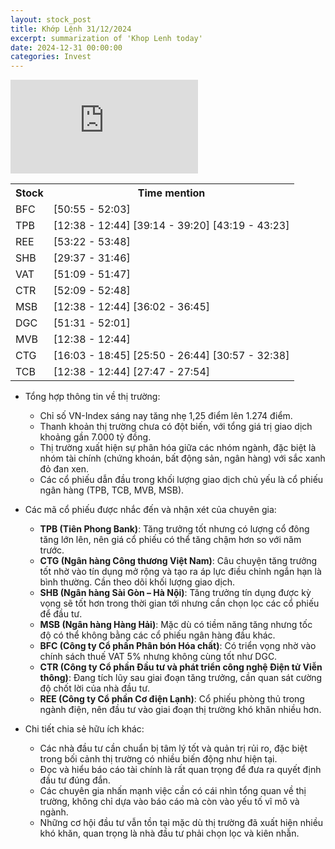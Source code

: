 ```yaml
---
layout: stock_post
title: Khớp Lệnh 31/12/2024
excerpt: summarization of 'Khop Lenh today'
date: 2024-12-31 00:00:00
categories: Invest
---
```


<iframe id="player" src="https://www.youtube.com/embed/5heOqKVQgGY?enablejsapi=1" frameborder="0" allow="accelerometer; autoplay; clipboard-write; encrypted-media; gyroscope; picture-in-picture; web-share" allowfullscreen></iframe>

<table><tr><th>Stock</th><th>Time mention</th></tr><tr><td scope='row'>BFC</td><td><a onclick='go_to(3055.36)'>[50:55 - 52:03] </a></td></tr><tr><td scope='row'>TPB</td><td><a onclick='go_to(758.44)'>[12:38 - 12:44] </a><a onclick='go_to(2354.24)'>[39:14 - 39:20] </a><a onclick='go_to(2599.58)'>[43:19 - 43:23] </a></td></tr><tr><td scope='row'>REE</td><td><a onclick='go_to(3202.92)'>[53:22 - 53:48] </a></td></tr><tr><td scope='row'>SHB</td><td><a onclick='go_to(1777.12)'>[29:37 - 31:46] </a></td></tr><tr><td scope='row'>VAT</td><td><a onclick='go_to(3069.16)'>[51:09 - 51:47] </a></td></tr><tr><td scope='row'>CTR</td><td><a onclick='go_to(3129.76)'>[52:09 - 52:48] </a></td></tr><tr><td scope='row'>MSB</td><td><a onclick='go_to(758.44)'>[12:38 - 12:44] </a><a onclick='go_to(2162.08)'>[36:02 - 36:45] </a></td></tr><tr><td scope='row'>DGC</td><td><a onclick='go_to(3091.68)'>[51:31 - 52:01] </a></td></tr><tr><td scope='row'>MVB</td><td><a onclick='go_to(758.44)'>[12:38 - 12:44] </a></td></tr><tr><td scope='row'>CTG</td><td><a onclick='go_to(963.54)'>[16:03 - 18:45] </a><a onclick='go_to(1550.08)'>[25:50 - 26:44] </a><a onclick='go_to(1857.14)'>[30:57 - 32:38] </a></td></tr><tr><td scope='row'>TCB</td><td><a onclick='go_to(758.44)'>[12:38 - 12:44] </a><a onclick='go_to(1667.9)'>[27:47 - 27:54] </a></td></tr></table>

- Tổng hợp thông tin về thị trường:
  - Chỉ số VN-Index sáng nay tăng nhẹ 1,25 điểm lên 1.274 điểm.
  - Thanh khoản thị trường chưa có đột biến, với tổng giá trị giao dịch khoảng gần 7.000 tỷ đồng.
  - Thị trường xuất hiện sự phân hóa giữa các nhóm ngành, đặc biệt là nhóm tài chính (chứng khoán, bất động sản, ngân hàng) với sắc xanh đỏ đan xen.
  - Các cổ phiếu dẫn đầu trong khối lượng giao dịch chủ yếu là cổ phiếu ngân hàng (TPB, TCB, MVB, MSB).

- Các mã cổ phiếu được nhắc đến và nhận xét của chuyên gia:
  - **TPB (Tiên Phong Bank)**: Tăng trưởng tốt nhưng có lượng cổ đông tăng lớn lên, nên giá cổ phiếu có thể tăng chậm hơn so với năm trước.
  - **CTG (Ngân hàng Công thương Việt Nam)**: Câu chuyện tăng trưởng tốt nhờ vào tín dụng mở rộng và tạo ra áp lực điều chỉnh ngắn hạn là bình thường. Cần theo dõi khối lượng giao dịch.
  - **SHB (Ngân hàng Sài Gòn – Hà Nội)**: Tăng trưởng tín dụng được kỳ vọng sẽ tốt hơn trong thời gian tới nhưng cần chọn lọc các cổ phiếu để đầu tư.
  - **MSB (Ngân hàng Hàng Hải)**: Mặc dù có tiềm năng tăng nhưng tốc độ có thể không bằng các cổ phiếu ngân hàng đầu khác. 
  - **BFC (Công ty Cổ phần Phân bón Hóa chất)**: Có triển vọng nhờ vào chính sách thuế VAT 5% nhưng không cùng tốt như DGC.
  - **CTR (Công ty Cổ phần Đầu tư và phát triển công nghệ Điện tử Viễn thông)**: Đang tích lũy sau giai đoạn tăng trưởng, cần quan sát cường độ chốt lời của nhà đầu tư.
  - **REE (Công ty Cổ phần Cơ điện Lạnh)**: Cổ phiếu phòng thủ trong ngành điện, nên đầu tư vào giai đoạn thị trường khó khăn nhiều hơn.

- Chi tiết chia sẻ hữu ích khác:
  - Các nhà đầu tư cần chuẩn bị tâm lý tốt và quản trị rủi ro, đặc biệt trong bối cảnh thị trường có nhiều biến động như hiện tại.
  - Đọc và hiểu báo cáo tài chính là rất quan trọng để đưa ra quyết định đầu tư đúng đắn.
  - Các chuyên gia nhấn mạnh việc cần có cái nhìn tổng quan về thị trường, không chỉ dựa vào báo cáo mà còn vào yếu tố vĩ mô và ngành.
  - Những cơ hội đầu tư vẫn tồn tại mặc dù thị trường đã xuất hiện nhiều khó khăn, quan trọng là nhà đầu tư phải chọn lọc và kiên nhẫn.